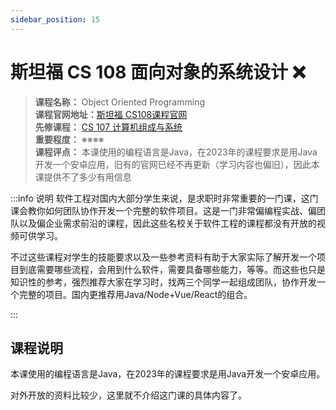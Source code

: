 ```yaml
---
sidebar_position: 15
---
```


# 斯坦福 CS 108 面向对象的系统设计 ❌

>**课程名称：** Object Oriented Programming   
**课程官网地址：**[斯坦福 CS108课程官网](https://web.stanford.edu/class/archive/cs/cs108/cs108.1092/)     
**先修课程：**  [CS 107 计算机组成与系统](https://hackway.org/docs/cs/freshman/cpp/cs107)   
**重要程度：**  ※※※※             
**课程评点：** 本课使用的编程语言是Java，在2023年的课程要求是用Java开发一个安卓应用，旧有的官网已经不再更新（学习内容也偏旧），因此本课提供不了多少有用信息     


:::info 说明
软件工程对国内大部分学生来说，是求职时非常重要的一门课，这门课会教你如何团队协作开发一个完整的软件项目。这是一门非常偏编程实战、偏团队以及偏企业需求前沿的课程，因此这些名校关于软件工程的课程都没有开放的视频可供学习。

不过这些课程对学生的技能要求以及一些参考资料有助于大家实际了解开发一个项目到底需要哪些流程，会用到什么软件，需要具备哪些能力，等等。而这些也只是知识性的参考，强烈推荐大家在学习时，找两三个同学一起组成团队，协作开发一个完整的项目。国内更推荐用Java/Node+Vue/React的组合。

:::
## 课程说明
本课使用的编程语言是Java，在2023年的课程要求是用Java开发一个安卓应用。

对外开放的资料比较少，这里就不介绍这门课的具体内容了。